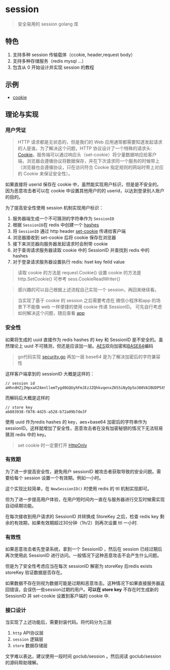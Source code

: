 # session

> 安全易用的 session golang 库

## 特色

1. 支持多种 session 传输载体（ccokie, header,request body）
2. 支持多种存储服务（redis  mysql ...）
3. 包含从 0 开始设计并实现 session 的教程

## 示例

- [cookie](./internal/example/cookie/main.go)



## 理论与实现

### 用户凭证

> HTTP 请求都是无状态的，但是我们的 Web 应用通常都需要知道发起请求的人是谁。为了解决这个问题，HTTP 协议设计了一个特殊的请求头: [Cookie](https://zh.wikipedia.org/wiki/Cookie)。服务端可以通过响应头（set-cookie）将少量数据响应给客户端，浏览器会遵循协议将数据保存，并在下次请求同一个服务的时候带上（浏览器也会遵循协议，只在访问符合 Cookie 指定规则的网站时带上对应的 Cookie 来保证安全性）。

如果直接将 userid 保存在 cookie 中，虽然能实现用户标识，但是是不安全的。因为恶意攻击者可以在 cookie 中设置其他用户的的 userid，以达到登录别人账户的目的。

为了提高安全性使用 session 机制实现用户标识：

1. 服务器端生成一个不可猜测的字符串作为 `SessionID`
2. 根据 `SessionID`在 redis 中创建一个 [hashes](http://www.redis.cn/topics/data-types-intro.html#hashes)
3. 将 `SessionID` 通过 http header [set-cookie](https://developer.mozilla.org/zh-CN/docs/Web/HTTP/Cookies#%E5%88%9B%E5%BB%BAcookie) 传递给客户端
4. 浏览器接收到 set-cookie  后将 cookie 保存在浏览器
5. 接下来浏览器向服务器发起请求时会附带 cookie
6. 对于查询请求服务器读取 cookie 中的 SessionID 并查找到 redis 中的 hashes
7. 对于登录请求服务器设置执行 redis: hset key feild value

> 读取 cookie 的方法是 request.Cookie()
> 设置 cookie 的方法是 http.SetCookie()
> 可参考 sess.CookieReadWriter{}

> 感兴趣的可以自己根据上述流程自己实现一个 session，再回来继续看。

> 当实现了基于 cookie 的 session 之后需要考虑在 微信小程序和app 的场景下不能像 web 一样便捷的使用 cookie 传递 SessionID。
> 可先自行考虑如何解决这个问题，随后查看 [app](./internal/example/app/main.go)

### 安全性

如果将生成的 uuid 直接作为 redis hashes 的 key 和 SessionID 是不安全的。虽然理论上 uuid 不可猜测，但还是应该加一层。[AES](https://cn.bing.com/search?q=aes)双向加密和[BASE64](https://cn.bing.com/search?q=BASE64)编码

> go代码实现 [security.go](./security.go)
> 再加一层 base64 是为了解决加密后的字符兼容性

这样客户端拿到的 sessionID 大概是这样的：

```
// session id
aHhndHZjZHpxaXZ4enllemTygd0GQUyhFmJEzJZQhkvqenxZ655iNyOp5o380VAIBUDP5X5NLCbXOfixdEx8SA==
```

而解码后大概是这样的

```
// store key
ab883938-f878-4d25-a528-b72a09b7de3f
```

使用 uuid 作为redis hashes 的 key，aes+base64 加密后的字符串作为 sessionID。这样就增加了安全性，恶意攻击者在没有加密秘钥的情况下无法轻易猜测 redis 中的 key。

> set cookie 时一定要打开 [HttpOnly](https://cn.bing.com/search?q=httponly)

### 有效期

为了进一步提高安全性，避免用户 sessionID 被攻击者获取导致的安全问题。需要给每个 session 设置一个有效期。例如一小时。

这个实现比较简单，在 `NewSessionID()` 时使用 redis 的 ttl 机制实现即可。

但为了进一步提高用户体验，在用户短时间内一直在与服务器进行交互时候需实现自动续期功能。

在每次接收到用户请求的 SessionID 并转换成 StoreKey 之后，检查 redis key 剩余的有效期，如果有效期超过30分钟（1h/2）则再次设置 ttl 一小时.


### 有效性

如果恶意攻击者先登录系统，拿到一个 SessionID ，然后在 session 已经过期后再次使用此 SessionID 进行访问。一般情况下这种恶意攻击不会产生什么问题。

但是为了安全性考虑应当在每次 sessionID 解密为 storeKey 后redis exists storeKey 验证数据是否存在。

如果数据不存在则视为数据可能是过期和恶意攻击。这种情况下如果直接服务器返回错误，会误伤一些session过期的用户。**可以在 store key** 不存在时生成新的 SessionID 并 set-cookie 设置到客户端的 cookie 中.


### 接口设计

当实现了上述功能后，需要封装代码。将代码分为三层

1. `http` API协议层
2. `session` 逻辑层
3. `store` 数据存储层

文字难以表达，建议使用一段时间 goclub/session 。然后阅读 goclub/session 的源码帮助理解。
